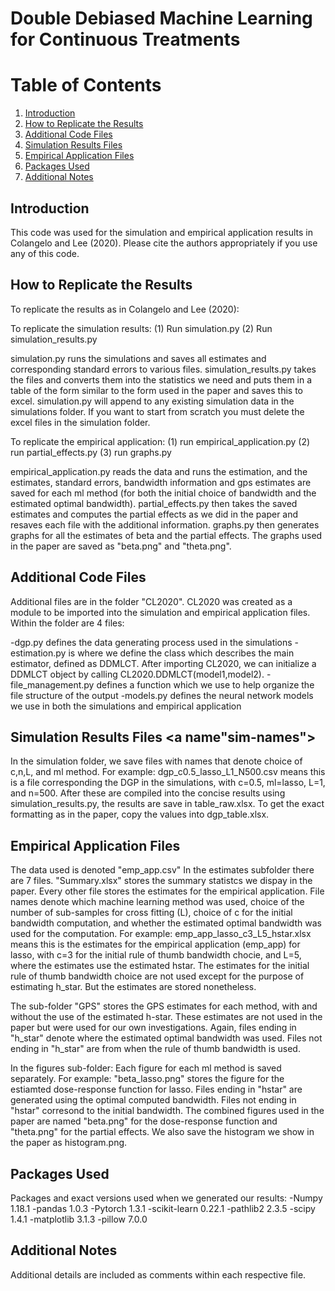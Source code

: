 # Double Debiased Machine Learning for Continuous Treatments

# Table of Contents
1. [Introduction](#introduction)
2. [How to Replicate the Results](#replication)
3. [Additional Code Files](#additional-files)
4. [Simulation Results Files](#sim-names)
5. [Empirical Application Files](#emp-files)
6. [Packages Used](#packages)
7. [Additional Notes](#notes)

## Introduction <a name="introduction"></a>
This code was used for the simulation and empirical application
results in Colangelo and Lee (2020). Please cite the authors appropriately if you 
use any of this code.

## How to Replicate the Results <a name="replication"></a>

To replicate the results as in Colangelo and Lee (2020):

To replicate the simulation results:
(1) Run simulation.py
(2) Run simulation_results.py

simulation.py runs the simulations and saves all estimates and corresponding standard errors to 
various files. simulation_results.py takes the files and converts them into the statistics we need
and puts them in a table of the form similar to the form used in the paper and saves this to excel.
simulation.py will append to any existing simulation data in the simulations folder. If you want
to start from scratch you must delete the excel files in the simulation folder.

To replicate the empirical application:
(1) run empirical_application.py
(2) run partial_effects.py
(3) run graphs.py

empirical_application.py reads the data and runs the estimation, and the estimates, standard errors,
bandwidth information and gps estimates are saved for each ml method (for both the initial choice of
bandwidth and the estimated optimal bandwidth). partial_effects.py then takes the saved estimates and
computes the partial effects as we did in the paper and resaves each file with the additional information.
graphs.py then generates graphs for all the estimates of beta and the partial effects. The graphs
used in the paper are saved as "beta.png" and "theta.png". 

## Additional Code Files <a name="additional-files"></a>
Additional files are in the folder "CL2020". CL2020 was created as a module to be imported into 
the simulation and empirical application files. Within the folder are 4 files:

-dgp.py defines the data generating process used in the simulations
-estimation.py is where we define the class which describes the main estimator, defined as DDMLCT. 
 After importing CL2020, we can initialize a DDMLCT object by calling CL2020.DDMLCT(model1,model2).
-file_management.py defines a function which we use to help organize the file structure of the output
-models.py defines the neural network models we use in both the simulations and empirical application

## Simulation Results Files <a name"sim-names"></a>
In the simulation folder, we save files with names that denote choice of c,n,L, and ml method.
For example: dgp_c0.5_lasso_L1_N500.csv means this is a file corresponding the DGP in the simulations,
with c=0.5, ml=lasso, L=1, and n=500. After these are compiled into the concise results using 
simulation_results.py, the results are save in table_raw.xlsx. To get the exact formatting as in the
paper, copy the values into dgp_table.xlsx.

## Empirical Application Files <a name="emp-files"></a>
The data used is denoted "emp_app.csv"
In the estimates subfolder there are 7 files. "Summary.xlsx" stores the summary statistcs we dispay
in the paper. Every other file stores the estimates for the empirical application. File names denote
which machine learning method was used, choice of the number of sub-samples for cross fitting (L),
choice of c for the initial bandwidth computation, and whether the estimated optimal bandwidth was used
for the computation. 
For example: emp_app_lasso_c3_L5_hstar.xlsx means this is the estimates for the empirical application
(emp_app) for lasso, with c=3 for the initial rule of thumb bandwidth chocie, and L=5, where the estimates
use the estimated hstar. The estimates for the initial rule of thumb bandwidth choice are not used except
for the purpose of estimating h_star. But the estimates are stored nonetheless.

The sub-folder "GPS" stores the GPS estimates for each method, with and without the use of the estimated
h-star. These estimates are not used in the paper but were used for our own investigations. Again, files
ending in "h_star" denote where the estimated optimal bandwidth was used. Files not ending in "h_star"
are from when the rule of thumb bandwidth is used. 

In the figures sub-folder: Each figure for each ml method is saved separately. 
For example: "beta_lasso.png" stores the figure for the estiamted dose-response function for lasso.
Files ending in "hstar" are generated using the optimal computed bandwidth. Files not ending in 
"hstar" corresond to the initial bandwidth. The combined figures used in the paper are named
"beta.png" for the dose-response function and "theta.png" for the partial effects. We also save the
histogram we show in the paper as histogram.png.

## Packages Used <a name="packages"></a>
Packages and exact versions used when we generated our results:
-Numpy 1.18.1
-pandas 1.0.3
-Pytorch 1.3.1
-scikit-learn 0.22.1
-pathlib2 2.3.5
-scipy 1.4.1
-matplotlib 3.1.3
-pillow 7.0.0

## Additional Notes <a name="notes"></a>
Additional details are included as comments within each respective file.

